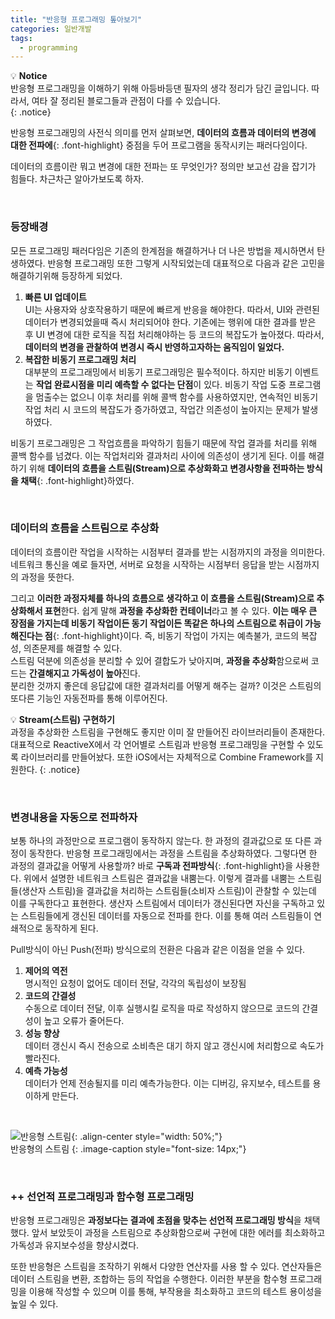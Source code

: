 ```yaml
---
title: "반응형 프로그래밍 톺아보기"
categories: 일반개발
tags:
  - programming
---  
```



💡 **Notice**  
반응형 프로그래밍을 이해하기 위해 아등바등댄 필자의 생각 정리가 담긴 글입니다. 따라서, 여타 잘 정리된 블로그들과 관점이 다를 수 있습니다.  
{: .notice}

반응형 프로그래밍의 사전식 의미를 먼저 살펴보면, **데이터의 흐름과 데이터의 변경에 대한 전파에**{: .font-highlight} 중점을 두어 프로그램을 동작시키는 패러다임이다.

데이터의 흐름이란 뭐고 변경에 대한 전파는 또 무엇인가? 정의만 보고선 감을 잡기가 힘들다. 차근차근 알아가보도록 하자.  

<br />  

### 등장배경  
모든 프로그래밍 패러다임은 기존의 한계점을 해결하거나 더 나은 방법을 제시하면서 탄생하였다. 반응형 프로그래밍 또한 그렇게 시작되었는데 대표적으로 다음과 같은 고민을 해결하기위해 등장하게 되었다.  

1. **빠른 UI 업데이트**  
UI는 사용자와 상호작용하기 때문에 빠르게 반응을 해야한다. 따라서, UI와 관련된 데이터가 변경되었을때 즉시 처리되어야 한다. 기존에는 행위에 대한 결과를 받은 후 UI 변경에 대한 로직을 직접 처리해야하는 등 코드의 복잡도가 높아졌다. 따라서, **데이터의 변경을 관찰하여 변경시 즉시 반영하고자하는 움직임이 일었다.**  
2. **복잡한 비동기 프로그래밍 처리**  
대부분의 프로그래밍에서 비동기 프로그래밍은 필수적이다. 하지만 비동기 이벤트는 **작업 완료시점을 미리 예측할 수 없다는 단점**이 있다. 비동기 작업 도중 프로그램을 멈출수는 없으니 이후 처리를 위해 콜백 함수를 사용하였지만, 연속적인 비동기 작업 처리 시 코드의 복잡도가 증가하였고, 작업간 의존성이 높아지는 문제가 발생하였다.

비동기 프로그래밍은 그 작업흐름을 파악하기 힘들기 때문에 작업 결과를 처리를 위해 콜백 함수를 넘겼다. 이는 작업처리와 결과처리 사이에 의존성이 생기게 된다. 이를 해결하기 위해 **데이터의 흐름을 스트림(Stream)으로 추상화화고 변경사항을 전파하는 방식을 채택**{: .font-highlight}하였다.

<br />  

### 데이터의 흐름을 스트림으로 추상화  
데이터의 흐름이란 작업을 시작하는 시점부터 결과를 받는 시점까지의 과정을 의미한다. 네트워크 통신을 예로 들자면, 서버로 요청을 시작하는 시점부터 응답을 받는 시점까지의 과정을 뜻한다.  

그리고 **이러한 과정자체를 하나의 흐름으로 생각하고 이 흐름을 스트림(Stream)으로 추상화해서 표현**한다. 쉽게 말해 **과정을 추상화한 컨테이너**라고 볼 수 있다. **이는 매우 큰 장점을 가지는데 비동기 작업이든 동기 작업이든 똑같은 하나의 스트림으로 취급이 가능해진다는 점**{: .font-highlight}이다. 즉, 비동기 작업이 가지는 예측불가, 코드의 복잡성, 의존문제를 해결할 수 있다.  
스트림 덕분에 의존성을 분리할 수 있어 결합도가 낮아지며, **과정을 추상화**함으로써 코드는 **간결해지고 가독성이 높아**진다.  
분리한 것까지 좋은데 응답값에 대한 결과처리를 어떻게 해주는 걸까? 이것은 스트림의 또다른 기능인 자동전파를 통해 이루어진다.  

💡 **Stream(스트림) 구현하기**  
과정을 추상화한 스트림을 구현해도 좋지만 이미 잘 만들어진 라이브러리들이 존재한다. 대표적으로 ReactiveX에서 각 언어별로 스트림과 반응형 프로그래밍을 구현할 수 있도록 라이브러리를 만들어놨다. 또한 iOS에서는 자체적으로 Combine Framework를 지원한다.
{: .notice}  


<br />  

### 변경내용을 자동으로 전파하자
보통 하나의 과정만으로 프로그램이 동작하지 않는다. 한 과정의 결과값으로 또 다른 과정이 동작한다. 반응형 프로그래밍에서는 과정을 스트림을 추상화하였다. 그렇다면 한 과정의 결과값을 어떻게 사용할까? 바로 **구독과 전파방식**{: .font-highlight}을 사용한다. 위에서 설명한 네트워크 스트림은 결과값을 내뿜는다.  이렇게 결과를 내뿜는 스트림들(생산자 스트림)을 결과값을 처리하는 스트림들(소비자 스트림)이 관찰할 수 있는데 이를 구독한다고 표현한다. 생산자 스트림에서 데이터가 갱신된다면 자신을 구독하고 있는 스트림들에게 갱신된 데이터를 자동으로 전파를 한다. 이를 통해 여러 스트림들이 연쇄적으로 동작하게 된다.

Pull방식이 아닌 Push(전파) 방식으로의 전환은 다음과 같은 이점을 얻을 수 있다.

1. **제어의 역전**  
명시적인 요청이 없어도 데이터 전달, 각각의 독립성이 보장됨
2. **코드의 간결성**  
수동으로 데이터 전달, 이후 실행시킬 로직을 따로 작성하지 않으므로 코드의 간결성이 높고 오류가 줄어든다.
3. **성능 향상**  
데이터 갱신시 즉시 전송으로 소비측은 대기 하지 않고 갱신시에 처리함으로 속도가 빨라진다.
4. **예측 가능성**  
데이터가 언제 전송될지를 미리 예측가능한다. 이는 디버깅, 유지보수, 테스트를 용이하게 만든다.  

<br /> 

![반응형 스트림](https://user-images.githubusercontent.com/52196792/233775460-06ff76f2-6391-4ba9-b25f-a07bdb49052f.png){: .align-center style="width: 50%;"}  
반응형의 스트림
{: .image-caption style="font-size: 14px;"}  

<br />  

### ++ 선언적 프로그래밍과 함수형 프로그래밍

반응형 프로그래밍은 **과정보다는 결과에 초점을 맞추는 선언적 프로그래밍 방식**을 채택했다. 앞서 보았듯이 과정을 스트림으로 추상화함으로써 구현에 대한 에러를 최소화하고 가독성과 유지보수성을 향상시켰다.

또한 반응형은 스트림을 조작하기 위해서 다양한 연산자를 사용 할 수 있다. 연산자들은 데이터 스트림을 변환, 조합하는 등의 작업을 수행한다. 이러한 부분을 함수형 프로그래밍을 이용해 작성할 수 있으며 이를 통해, 부작용을 최소화하고 코드의 테스트 용이성을 높일 수 있다.